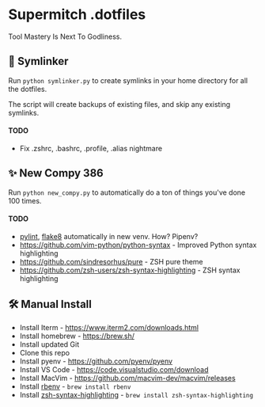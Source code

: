 Supermitch .dotfiles
===================

Tool Mastery Is Next To Godliness.

🔗 Symlinker
-------------

Run `python symlinker.py` to create symlinks in your home directory for all the dotfiles.

The script will create backups of existing files, and skip any existing symlinks.

#### TODO

* Fix .zshrc, .bashrc, .profile, .alias nightmare

✨ New Compy 386 
-----------------

Run `python new_compy.py` to automatically do a ton of things you've done 100 times.

#### TODO

* [pylint](https://www.pylint.org/), [flake8](http://flake8.pycqa.org/en/latest/) automatically in new venv. How? Pipenv?
* https://github.com/vim-python/python-syntax - Improved Python syntax highlighting
* https://github.com/sindresorhus/pure - ZSH pure theme
* https://github.com/zsh-users/zsh-syntax-highlighting - ZSH syntax highlighting

🛠 Manual Install
-----------------

* Install Iterm - https://www.iterm2.com/downloads.html
* Install homebrew - https://brew.sh/
* Install updated Git
* Clone this repo
* Install pyenv - https://github.com/pyenv/pyenv
* Install VS Code - https://code.visualstudio.com/download
* Install MacVim - https://github.com/macvim-dev/macvim/releases
* Install [rbenv](https://github.com/rbenv/rbenv) - `brew install rbenv`
* Install [zsh-syntax-highlighting](https://github.com/zsh-users/zsh-syntax-highlighting) - `brew install zsh-syntax-highlighting`
